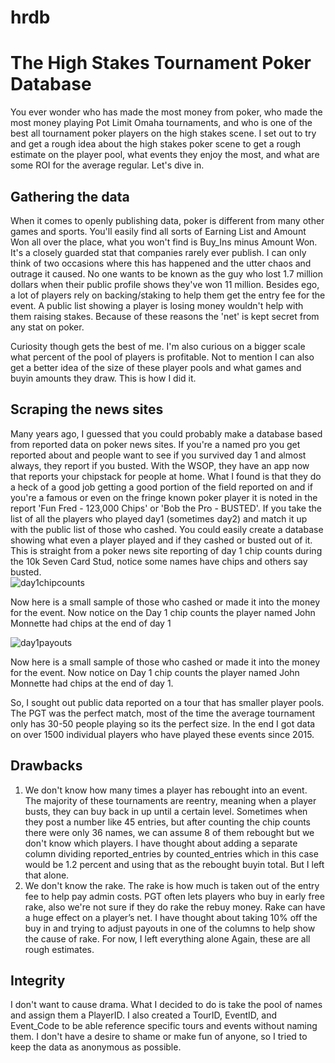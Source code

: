 # hrdb
# The High Stakes Tournament Poker Database
You ever wonder who has made the most money from poker, who made the most money playing Pot Limit Omaha tournaments, and who is one of the best all tournament poker players on the high stakes scene. I set out to try and get a rough idea about the high stakes poker scene to get a rough estimate on the player pool, what events they enjoy the most, and what are some ROI for the average regular. Let's dive in.

## Gathering the data
When it comes to openly publishing data, poker is different from many other games and sports. You'll easily find all sorts of Earning List and Amount Won all over the place, what you won't find is Buy_Ins minus Amount Won. It's a closely guarded stat that companies rarely ever publish. I can only think of two occasions where this has happened and the utter chaos and outrage it caused. No one wants to be known as the guy who lost 1.7 million dollars when their public profile shows they've won 11 million. Besides ego, a lot of players rely on backing/staking to help them get the entry fee for the event. A public list showing a player is losing money wouldn't help with them raising stakes. Because of these reasons the 'net' is kept secret from any stat on poker.

Curiosity though gets the best of me. I'm also curious on a bigger scale what percent of the pool of players is profitable. Not to mention I can also get a better idea of the size of these player pools and what games and buyin amounts they draw. This is how I did it.


## Scraping the news sites
Many years ago, I guessed that you could probably make a database based from reported data on poker news sites. If you're a named pro you get reported about and people want to see if you survived day 1 and almost always, they report if you busted. With the WSOP, they have an app now that reports your chipstack for people at home. What I found is that they do a heck of a good job getting a good portion of the field reported on and if you're a famous or even on the fringe known poker player it is noted in the report 'Fun Fred - 123,000 Chips' or 'Bob the Pro - BUSTED'. If you take the list of all the players who played day1 (sometimes day2) and match it up with the public list of those who cashed. You could easily create a database showing what even a player played and if they cashed or busted out of it. This is straight from a poker news site reporting of day 1 chip counts during the 10k Seven Card Stud, notice some names have chips and others say busted.  
![day1chipcounts](https://github.com/rcs1978/hrdb/assets/152421676/d2331ab3-590d-4d58-ad71-764d74dc5b08)

Now here is a small sample of those who cashed or made it into the money for the event.
Now notice on the Day 1 chip counts the player named John Monnette had chips at the end of day 1

![day1payouts](https://github.com/rcs1978/hrdb/assets/152421676/7aea0821-ea38-4466-be23-fbc6676c9572)

Now here is a small sample of those who cashed or made it into the money for the event. Now notice on Day 1 chip counts the player named John Monnette had chips at the end of day 1.

So, I sought out public data reported on a tour that has smaller player pools. The PGT was the perfect match, most of the time the average tournament only has 30-50 people playing so its the perfect size. In the end I got data on over 1500 individual players who have played these events since 2015.


## Drawbacks
1.	We don't know how many times a player has rebought into an event. The majority of these tournaments are reentry, meaning when a player busts, they can buy back in up until a certain level. Sometimes when they post a number like 45 entries, but after counting the chip counts there were only 36 names, we can assume 8 of them rebought but we don't know which players. I have thought about adding a separate column dividing reported_entries by counted_entries which in this case would be 1.2 percent and using that as the rebought buyin total. But I left that alone.
2.	We don't know the rake. The rake is how much is taken out of the entry fee to help pay admin costs. PGT often lets players who buy in early free rake, also we're not sure if they do rake the rebuy money. Rake can have a huge effect on a player’s net. I have thought about taking 10% off the buy in and trying to adjust payouts in one of the columns to help show the cause of rake. For now, I left everything alone
Again, these are all rough estimates.


## Integrity
I don't want to cause drama. What I decided to do is take the pool of names and assign them a PlayerID. I also created a TourID, EventID, and Event_Code to be able reference specific tours and events without naming them. I don't have a desire to shame or make fun of anyone, so I tried to keep the data as anonymous as possible.








